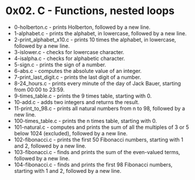 # 0x02. C - Functions, nested loops

- 0-holberton.c - prints Holberton, followed by a new line.
- 1-alphabet.c - prints the alphabet, in lowercase, followed by a new line.
- 2-print_alphabet_x10.c - prints 10 times the alphabet, in lowercase, followed by a new line.
- 3-islower.c - checks for lowercase character.
- 4-isalpha.c - checks for alphabetic character.
- 5-sign.c - prints the sign of a number.
- 6-abs.c - computes the absolute value of an integer.
- 7-print_last_digit.c -  prints the last digit of a number.
- 8-24_hours.c - prints every minute of the day of Jack Bauer, starting from 00:00 to 23:59.
- 9-times_table.c - prints the 9 times table, starting with 0.
- 10-add.c - adds two integers and returns the result.
- 11-print_to_98.c - prints all natural numbers from n to 98, followed by a new line.
- 100-times_table.c - prints the n times table, starting with 0.
- 101-natural.c - computes and prints the sum of all the multiples of 3 or 5 below 1024 (excluded), followed by a new line.
- 102-fibonacci.c - prints the first 50 Fibonacci numbers, starting with 1 and 2, followed by a new line.
- 103-fibonacci.c - finds and prints the sum of the even-valued terms, followed by a new line.
- 104-fibonacci.c - finds and prints the first 98 Fibonacci numbers, starting with 1 and 2, followed by a new line.
